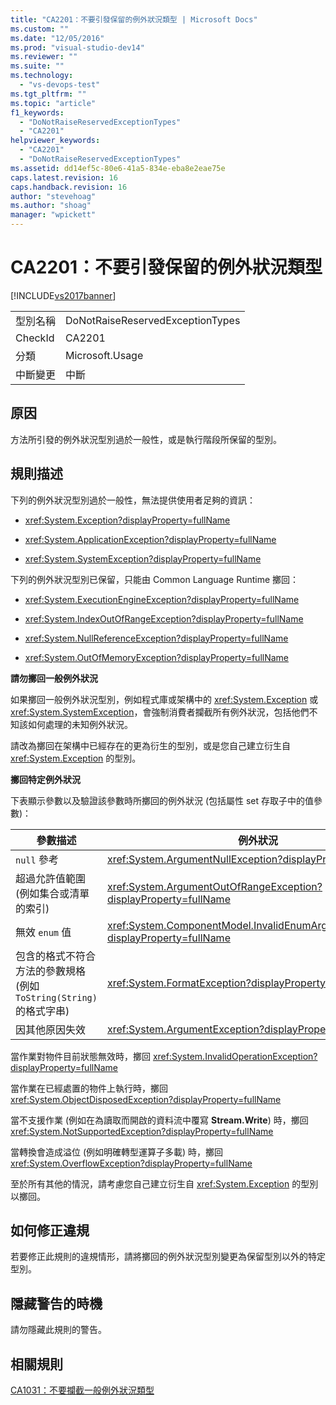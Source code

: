 ```yaml
---
title: "CA2201：不要引發保留的例外狀況類型 | Microsoft Docs"
ms.custom: ""
ms.date: "12/05/2016"
ms.prod: "visual-studio-dev14"
ms.reviewer: ""
ms.suite: ""
ms.technology: 
  - "vs-devops-test"
ms.tgt_pltfrm: ""
ms.topic: "article"
f1_keywords: 
  - "DoNotRaiseReservedExceptionTypes"
  - "CA2201"
helpviewer_keywords: 
  - "CA2201"
  - "DoNotRaiseReservedExceptionTypes"
ms.assetid: dd14ef5c-80e6-41a5-834e-eba8e2eae75e
caps.latest.revision: 16
caps.handback.revision: 16
author: "stevehoag"
ms.author: "shoag"
manager: "wpickett"
---
```

# CA2201：不要引發保留的例外狀況類型
[!INCLUDE[vs2017banner](../code-quality/includes/vs2017banner.md)]

|||  
|-|-|  
|型別名稱|DoNotRaiseReservedExceptionTypes|  
|CheckId|CA2201|  
|分類|Microsoft.Usage|  
|中斷變更|中斷|  
  
## 原因  
 方法所引發的例外狀況型別過於一般性，或是執行階段所保留的型別。  
  
## 規則描述  
 下列的例外狀況型別過於一般性，無法提供使用者足夠的資訊：  
  
-   <xref:System.Exception?displayProperty=fullName>  
  
-   <xref:System.ApplicationException?displayProperty=fullName>  
  
-   <xref:System.SystemException?displayProperty=fullName>  
  
 下列的例外狀況型別已保留，只能由 Common Language Runtime 擲回：  
  
-   <xref:System.ExecutionEngineException?displayProperty=fullName>  
  
-   <xref:System.IndexOutOfRangeException?displayProperty=fullName>  
  
-   <xref:System.NullReferenceException?displayProperty=fullName>  
  
-   <xref:System.OutOfMemoryException?displayProperty=fullName>  
  
 **請勿擲回一般例外狀況**  
  
 如果擲回一般例外狀況型別，例如程式庫或架構中的 <xref:System.Exception> 或 <xref:System.SystemException>，會強制消費者攔截所有例外狀況，包括他們不知該如何處理的未知例外狀況。  
  
 請改為擲回在架構中已經存在的更為衍生的型別，或是您自己建立衍生自 <xref:System.Exception> 的型別。  
  
 **擲回特定例外狀況**  
  
 下表顯示參數以及驗證該參數時所擲回的例外狀況 \(包括屬性 set 存取子中的值參數\)：  
  
|參數描述|例外狀況|  
|----------|----------|  
|`null` 參考|<xref:System.ArgumentNullException?displayProperty=fullName>|  
|超過允許值範圍 \(例如集合或清單的索引\)|<xref:System.ArgumentOutOfRangeException?displayProperty=fullName>|  
|無效 `enum` 值|<xref:System.ComponentModel.InvalidEnumArgumentException?displayProperty=fullName>|  
|包含的格式不符合方法的參數規格 \(例如 `ToString(String)` 的格式字串\)|<xref:System.FormatException?displayProperty=fullName>|  
|因其他原因失效|<xref:System.ArgumentException?displayProperty=fullName>|  
  
 當作業對物件目前狀態無效時，擲回 <xref:System.InvalidOperationException?displayProperty=fullName>  
  
 當作業在已經處置的物件上執行時，擲回 <xref:System.ObjectDisposedException?displayProperty=fullName>  
  
 當不支援作業 \(例如在為讀取而開啟的資料流中覆寫 **Stream.Write**\) 時，擲回 <xref:System.NotSupportedException?displayProperty=fullName>  
  
 當轉換會造成溢位 \(例如明確轉型運算子多載\) 時，擲回 <xref:System.OverflowException?displayProperty=fullName>  
  
 至於所有其他的情況，請考慮您自己建立衍生自 <xref:System.Exception> 的型別以擲回。  
  
## 如何修正違規  
 若要修正此規則的違規情形，請將擲回的例外狀況型別變更為保留型別以外的特定型別。  
  
## 隱藏警告的時機  
 請勿隱藏此規則的警告。  
  
## 相關規則  
 [CA1031：不要攔截一般例外狀況類型](../Topic/CA1031:%20Do%20not%20catch%20general%20exception%20types.md)